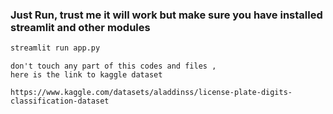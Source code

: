 ### Just Run, trust me it will work but make sure you have installed streamlit and other modules
```sh
streamlit run app.py
```
```
don't touch any part of this codes and files ,
here is the link to kaggle dataset 

https://www.kaggle.com/datasets/aladdinss/license-plate-digits-classification-dataset
```

